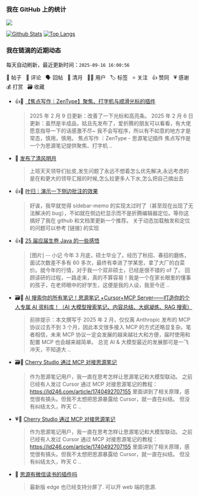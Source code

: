 ### 我在 GitHub 上的统计

<a title="Hits" target="_blank" href="https://github.com/Crowds21/Crowds21"><img src="https://hits.b3log.org/crowds21/crowds21.svg"></a>

[![Github Stats](https://github-readme-stats.vercel.app/api?username=crowds21&line_height=20&theme=tokyonight&show_icons=true)](https://github.com/crowds21)
[![Top Langs](https://github-readme-stats.vercel.app/api/top-langs/?username=crowds21&langs_count=6&theme=tokyonight&layout=compact&)](https://github.com/anuraghazra/github-readme-stats)
<!--events start -->

### 我在链滴的近期动态

每天自动刷新，最近更新时间：`2025-09-16 16:00:56`

📝 帖子 &nbsp; 💬 评论 &nbsp; 🗣 回帖 &nbsp; 🌙 清月 &nbsp; 👨‍💻 用户 &nbsp; 🏷️ 标签 &nbsp; ⭐️ 关注 &nbsp; 👍 赞同 &nbsp; 💗 感谢 &nbsp; 💰 打赏 &nbsp; 🗃 收藏

* 👍📝 [【焦点写作｜ZenType】聚焦、打字机与顺滑光标的插件](https://ld246.com/article/1738054303740)

  > 2025 年 2 月 9 日更新：改善了一下光标和高亮条。 2025 年 2 月 6 日更新：虽然是半成品，姑且先发布了，爱折腾的朋友可以看看，有大佬愿意指导一下的话感激不尽~ 我不会写程序，所以有不如意的地方才是常态，慎用，慎用。 焦点写作 ｜ZenType - 思源笔记插件 焦点写作是一个为思源笔记提供聚焦、打字机 ..
* 🌙 [发布了清风明月](https://ld246.com/member/crowds21/breezemoons/1753698605021)

  > 上班天天领导们扯皮,发生问题了永远不想着怎么优先解决,永远考虑的是在和更大的领导汇报的时候,怎么拉更多人下水,怎么把自己摘出去
* 👍💬 [叶归｜演示一下侧边批注的效果](https://ld246.com/article/1746939169701/comment/1746939974081#comments)

  > 好诶，我早就觉得 sidebar-memo 的实现太过时了（甚至现在出现了无法解决的 bug），不如就在侧边栏显示而不是折腾编辑器定位。等你这搞好了我在 github 和文档里更新一个推荐。 关于动态加载触发和定位的问题可以参考 [链接] 的实现
* 👍📝 [25 届应届生卷 Java 的一些感悟](https://ld246.com/article/1745938586008)

  > [图片] -- 小记 今年 3 月底，硕士毕业了。经历了秋招、春招的磨练，面试次数差不多有 60 多次，最终有幸进了学某思，拿了大厂的白菜价。就今年的行情，对于我一个双非硕士，已经是很不错的 of 了。 回顾读研的过程，一路走来，真的不算容易！我是一个在家长眼里的懂事的孩子，在老师眼中的好学生，这便是我的人设，我至今还 ..
* 🗃📝 [AI 搜索你的所有笔记！思源笔记 +Cursor+MCP Server——打造你的个人专属 AI 资料库！（AI 大模型搜索笔记、内容总结、大纲凝练、RAG 搜索）](https://ld246.com/article/1740492707155)

  > 前排提示：本文撰写于 2025 年 2 月，仅仅离 Anthropic 发布的 MCP 协议过去不到 3 个月，因此本文很多接入 MCP 的方式还略显复杂。笔者相信，未来 MCP 协议一定会发展的越来越壮大和方便，届时使用和配置 MCP 也会越来越简单。 总览 AI &amp; 大模型最近的发展那可是一飞冲天，不知道大 ..
* 🗃📝 [Cherry Studio 通过 MCP 对接思源笔记](https://ld246.com/article/1741868783330)

  > 作为思源笔记用户，我一直在思考怎样让思源笔记和大模型联动。 之前已经有人发过 Cursor 通过 MCP 对接思源笔记的教程： https://ld246.com/article/1740492707155 里面讲到了相关原理，感觉很有搞头。但我不太想把思源暴露给 Cursor，就一直在纠结。 但没有纠结太久，昨天 C ..
* 💗📝 [Cherry Studio 通过 MCP 对接思源笔记](https://ld246.com/article/1741868783330)

  > 作为思源笔记用户，我一直在思考怎样让思源笔记和大模型联动。 之前已经有人发过 Cursor 通过 MCP 对接思源笔记的教程： https://ld246.com/article/1740492707155 里面讲到了相关原理，感觉很有搞头。但我不太想把思源暴露给 Cursor，就一直在纠结。 但没有纠结太久，昨天 C ..
* 💬 [思源有微信读书的插件吗](https://ld246.com/article/1740325936643/comment/1740360404535#comments)

  > 最新版 edge 也已经支持分屏了. 可以开 web 端的思源.


<!--events end -->
